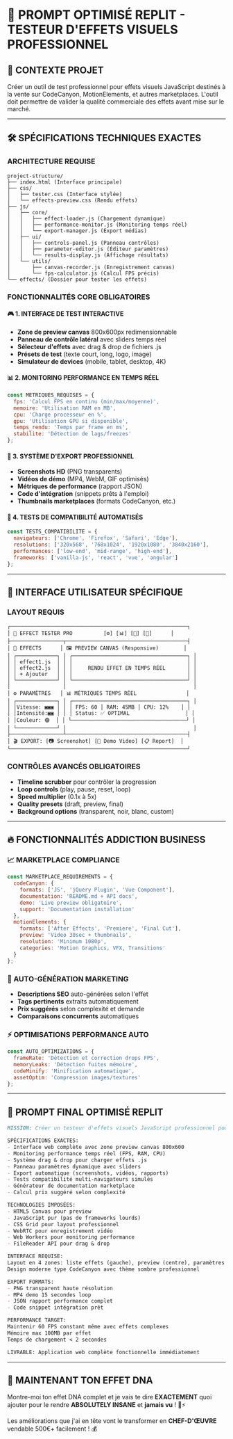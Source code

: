 # 🧪 PROMPT OPTIMISÉ REPLIT - TESTEUR D'EFFETS VISUELS PROFESSIONNEL

## 🎯 CONTEXTE PROJET
Créer un outil de test professionnel pour effets visuels JavaScript destinés à la vente sur CodeCanyon, MotionElements, et autres marketplaces. L'outil doit permettre de valider la qualité commerciale des effets avant mise sur le marché.

---

## 🛠️ SPÉCIFICATIONS TECHNIQUES EXACTES

### **ARCHITECTURE REQUISE**
```
project-structure/
├── index.html (Interface principale)
├── css/
│   ├── tester.css (Interface stylée)
│   └── effects-preview.css (Rendu effets)
├── js/
│   ├── core/
│   │   ├── effect-loader.js (Chargement dynamique)
│   │   ├── performance-monitor.js (Monitoring temps réel)
│   │   └── export-manager.js (Export médias)
│   ├── ui/
│   │   ├── controls-panel.js (Panneau contrôles)
│   │   ├── parameter-editor.js (Éditeur paramètres)
│   │   └── results-display.js (Affichage résultats)
│   └── utils/
│       ├── canvas-recorder.js (Enregistrement canvas)
│       └── fps-calculator.js (Calcul FPS précis)
└── effects/ (Dossier pour tester les effets)
```

### **FONCTIONNALITÉS CORE OBLIGATOIRES**

#### 🎮 **1. INTERFACE DE TEST INTERACTIVE**
- **Zone de preview canvas** 800x600px redimensionnable
- **Panneau de contrôle latéral** avec sliders temps réel
- **Sélecteur d'effets** avec drag & drop de fichiers .js
- **Présets de test** (texte court, long, logo, image)
- **Simulateur de devices** (mobile, tablet, desktop, 4K)

#### 📊 **2. MONITORING PERFORMANCE EN TEMPS RÉEL**
```javascript
const METRIQUES_REQUISES = {
  fps: 'Calcul FPS en continu (min/max/moyenne)',
  memoire: 'Utilisation RAM en MB',
  cpu: 'Charge processeur en %',
  gpu: 'Utilisation GPU si disponible',
  temps_rendu: 'Temps par frame en ms',
  stabilite: 'Détection de lags/freezes'
};
```

#### 🎥 **3. SYSTÈME D'EXPORT PROFESSIONNEL**
- **Screenshots HD** (PNG transparents)
- **Vidéos de démo** (MP4, WebM, GIF optimisés)
- **Métriques de performance** (rapport JSON)
- **Code d'intégration** (snippets prêts à l'emploi)
- **Thumbnails marketplaces** (formats CodeCanyon, etc.)

#### 🧪 **4. TESTS DE COMPATIBILITÉ AUTOMATISÉS**
```javascript
const TESTS_COMPATIBILITE = {
  navigateurs: ['Chrome', 'Firefox', 'Safari', 'Edge'],
  resolutions: ['320x568', '768x1024', '1920x1080', '3840x2160'],
  performances: ['low-end', 'mid-range', 'high-end'],
  frameworks: ['vanilla-js', 'react', 'vue', 'angular']
};
```

---

## 🎨 **INTERFACE UTILISATEUR SPÉCIFIQUE**

### **LAYOUT REQUIS**
```
┌─────────────────────────────────────────────────────────┐
│ 🧪 EFFECT TESTER PRO          [⚙️] [📊] [💾] [🎥]      │
├─────────────────┬───────────────────────────────────────┤
│ 📁 EFFECTS      │ 🖼️ PREVIEW CANVAS (Responsive)        │
│ ┌─────────────┐ │ ┌─────────────────────────────────────┐ │
│ │ effect1.js  │ │ │                                     │ │
│ │ effect2.js  │ │ │     RENDU EFFET EN TEMPS RÉEL       │ │
│ │ + Ajouter   │ │ │                                     │ │
│ └─────────────┘ │ └─────────────────────────────────────┘ │
│                 │                                         │
│ ⚙️ PARAMÈTRES   │ 📊 MÉTRIQUES TEMPS RÉEL                │
│ ┌─────────────┐ │ ┌─────────────────────────────────────┐ │
│ │Vitesse: ▣▣▣ │ │ │ FPS: 60 │ RAM: 45MB │ CPU: 12%    │ │
│ │Intensité:▣▣ │ │ │ Status: ✅ OPTIMAL                  │ │
│ │Couleur: 🟢  │ │ └─────────────────────────────────────┘ │
│ └─────────────┘ │                                         │
├─────────────────┴───────────────────────────────────────┤
│ 🎬 EXPORT: [📷 Screenshot] [🎥 Demo Video] [📋 Report]  │
└─────────────────────────────────────────────────────────┘
```

### **CONTRÔLES AVANCÉS OBLIGATOIRES**
- **Timeline scrubber** pour contrôler la progression
- **Loop controls** (play, pause, reset, loop)
- **Speed multiplier** (0.1x à 5x)
- **Quality presets** (draft, preview, final)
- **Background options** (transparent, noir, blanc, custom)

---

## 🔥 **FONCTIONNALITÉS ADDICTION BUSINESS**

### **📈 MARKETPLACE COMPLIANCE**
```javascript
const MARKETPLACE_REQUIREMENTS = {
  codeCanyon: {
    formats: ['JS', 'jQuery Plugin', 'Vue Component'],
    documentation: 'README.md + API docs',
    demo: 'Live preview obligatoire',
    support: 'Documentation installation'
  },
  motionElements: {
    formats: ['After Effects', 'Premiere', 'Final Cut'],
    preview: 'Video 30sec + thumbnails',
    resolution: 'Minimum 1080p',
    categories: 'Motion Graphics, VFX, Transitions'
  }
};
```

### **🤖 AUTO-GÉNÉRATION MARKETING**
- **Descriptions SEO** auto-générées selon l'effet
- **Tags pertinents** extraits automatiquement
- **Prix suggérés** selon complexité et demande
- **Comparaisons concurrents** automatiques

### **⚡ OPTIMISATIONS PERFORMANCE AUTO**
```javascript
const AUTO_OPTIMIZATIONS = {
  frameRate: 'Détection et correction drops FPS',
  memoryLeaks: 'Détection fuites mémoire',
  codeMinify: 'Minification automatique',
  assetOptim: 'Compression images/textures'
};
```

---

## 🎯 **PROMPT FINAL OPTIMISÉ REPLIT**

```markdown
MISSION: Créer un testeur d'effets visuels JavaScript professionnel pour marketplace

SPÉCIFICATIONS EXACTES:
- Interface web complète avec zone preview canvas 800x600
- Monitoring performance temps réel (FPS, RAM, CPU)
- Système drag & drop pour charger effets .js
- Panneau paramètres dynamique avec sliders
- Export automatique (screenshots, vidéos, rapports)
- Tests compatibilité multi-navigateurs simulés
- Générateur de documentation marketplace
- Calcul prix suggéré selon complexité

TECHNOLOGIES IMPOSÉES:
- HTML5 Canvas pour preview
- JavaScript pur (pas de frameworks lourds)
- CSS Grid pour layout professionnel
- WebRTC pour enregistrement vidéo
- Web Workers pour monitoring performance
- FileReader API pour drag & drop

INTERFACE REQUISE:
Layout en 4 zones: liste effets (gauche), preview (centre), paramètres (droite), métriques (bas)
Design moderne type CodeCanyon avec thème sombre professionnel

EXPORT FORMATS:
- PNG transparent haute résolution
- MP4 demo 15 secondes loop
- JSON rapport performance complet
- Code snippet intégration prêt

PERFORMANCE TARGET:
Maintenir 60 FPS constant même avec effets complexes
Mémoire max 100MB par effet
Temps de chargement < 2 secondes

LIVRABLE: Application web complète fonctionnelle immédiatement
```

---

## 💎 **MAINTENANT TON EFFET DNA**

Montre-moi ton effet DNA complet et je vais te dire **EXACTEMENT** quoi ajouter pour le rendre **ABSOLUTELY INSANE** et **jamais vu** ! 🧬⚡

Les améliorations que j'ai en tête vont le transformer en **CHEF-D'ŒUVRE** vendable 500€+ facilement ! 💰